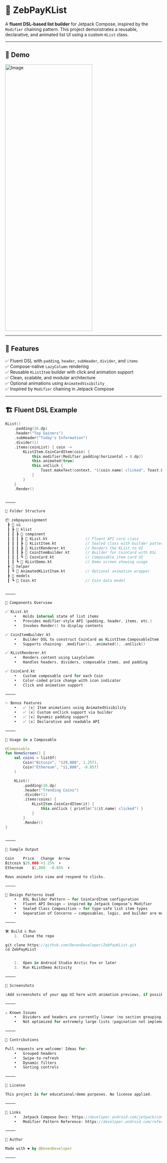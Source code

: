 # 🚀 ZebPayKList

A **fluent DSL-based list builder** for Jetpack Compose, inspired by the `Modifier` chaining pattern. This project demonstrates a reusable, declarative, and animated list UI using a custom `KList` class.

---

## 📱 Demo

<img width="280" height="856" alt="Image" src="https://github.com/user-attachments/assets/06b23569-1e57-4c16-bde1-54390795c5be" />

---

## 🧩 Features

✅ Fluent DSL with `padding`, `header`, `subHeader`, `divider`, and `items`  
✅ Compose-native `LazyColumn` rendering  
✅ Reusable `KListItem` builder with click and animation support  
✅ Clean, scalable, and modular architecture  
✅ Optional animations using `AnimatedVisibility`  
✅ Inspired by `Modifier` chaining in Jetpack Compose

---

## 🏗️ Fluent DSL Example

```kotlin
KList()
    .padding(16.dp)
    .header("Top Gainers")
    .subHeader("Today's Information")
    .divider(1)
    .items(coinList) { coin ->
        KListItem.CoinCardItem(coin) {
            this.modifier(Modifier.padding(horizontal = 8.dp))
            this.animated(true)
            this.onClick {
                Toast.makeText(context, "${coin.name} clicked", Toast.LENGTH_SHORT).show()
            }
        }
    }
    .Render()


⸻

🧱 Folder Structure

📦 zebpayassignment
 ┣ 📂 ui
 ┃ ┣ 📂 klist
 ┃ ┃ ┣ 📂 compinent
 ┃ ┃ ┃ ┣ 📄 KList.kt                 // Fluent API core class
 ┃ ┃ ┃ ┣ 📄 KListItem.kt             // Sealed class with builder pattern
 ┃ ┃ ┃ ┣ 📄 KListRenderer.kt         // Renders the KList to UI
 ┃ ┃ ┃ ┣ 📄 CoinItemBuilder.kt       // Builder for CoinCard with DSL
 ┃ ┃ ┃ ┗ 📄 CoinCard.kt              // Composable item card UI
 ┃ ┃ ┗ 📄 KListDemo.kt               // Demo screen showing usage
 ┣ 📂 helper
 ┃ ┗ 📄 AnimatedKListItem.kt         // Optional animation wrapper
 ┣ 📂 models
 ┃ ┗ 📄 Coin.kt                      // Coin data model


⸻

🔧 Components Overview

✅ KList.kt
	•	Holds internal state of list items
	•	Provides modifier-style API (padding, header, items, etc.)
	•	Invokes Render() to display contents

✅ CoinItemBuilder.kt
	•	Builder DSL to construct CoinCard as KListItem.ComposableItem
	•	Supports chaining: .modifier(), .animated(), .onClick()

✅ KListRenderer.kt
	•	Renders content using LazyColumn
	•	Handles headers, dividers, composable items, and padding

✅ CoinCard.kt
	•	Custom composable card for each Coin
	•	Color-coded price change with icon indicator
	•	Click and animation support

⸻

✨ Bonus Features
	•	✅ [x] Item animations using AnimatedVisibility
	•	✅ [x] Custom onClick support via builder
	•	✅ [x] Dynamic padding support
	•	✅ [x] Declarative and readable API

⸻

🧪 Usage in a Composable

@Composable
fun HomeScreen() {
    val coins = listOf(
        Coin("Bitcoin", "$29,000", 1.25f),
        Coin("Ethereum", "$1,800", -0.85f)
    )

    KList()
        .padding(16.dp)
        .header("Trending Coins")
        .divider(1)
        .items(coins) {
            KListItem.CoinCardItem(it) {
                this.onClick { println("${it.name} clicked") }
            }
        }
        .Render()
}


⸻

🧪 Sample Output

Coin	Price	Change	Arrow
Bitcoin	$29,000	+1.25%	⬆️
Ethereum	$1,800	-0.85%	⬇️

Rows animate into view and respond to clicks.

⸻

🧠 Design Patterns Used
	•	DSL Builder Pattern – for CoinCardItem configuration
	•	Fluent API Design – inspired by Jetpack Compose’s Modifier
	•	Sealed Class Composition – for type-safe list item types
	•	Separation of Concerns – composables, logic, and builder are modular

⸻

🛠️ Build & Run
	1.	Clone the repo

git clone https://github.com/DevenDeveloper/ZebPayKList.git
cd ZebPayKList


	2.	Open in Android Studio Arctic Fox or later
	3.	Run KListDemo Activity

⸻

📸 Screenshots

(Add screenshots of your app UI here with animation previews, if possible)

⸻

⚠️ Known Issues
	•	Dividers and headers are currently linear (no section grouping)
	•	Not optimized for extremely large lists (pagination not implemented)

⸻

🤝 Contributions

Pull requests are welcome! Ideas for:
	•	Grouped headers
	•	Swipe-to-refresh
	•	Dynamic filters
	•	Sorting controls

⸻

📄 License

This project is for educational/demo purposes. No license applied.

⸻

🔗 Links
	•	Jetpack Compose Docs: https://developer.android.com/jetpack/compose
	•	Modifier Pattern Reference: https://developer.android.com/reference/kotlin/androidx/compose/ui/Modifier

⸻

🙌 Author

Made with ❤️ by @DevenDeveloper

⸻
